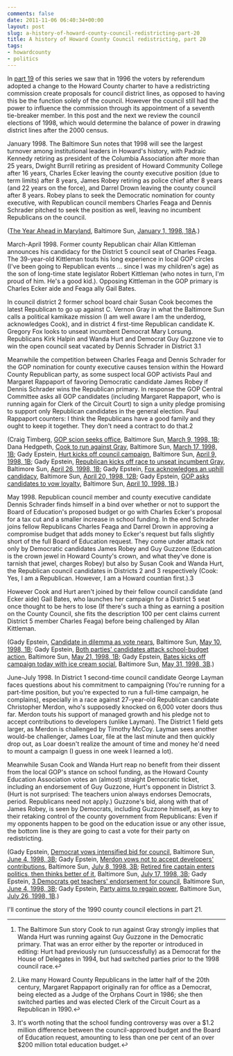 ```yaml
---
comments: false
date: 2011-11-06 06:40:34+00:00
layout: post
slug: a-history-of-howard-county-council-redistricting-part-20
title: A history of Howard County Council redistricting, part 20
tags:
- howardcounty
- politics
---
```


In [part 19](/2011/10/04/a-history-of-howard-county-council-redistricting-part-19/) of this series we saw that in 1996 the voters by referendum adopted a change to the Howard County charter to have a redistricting commission create proposals for council district lines, as opposed to having this be the function solely of the council. However the council still had the power to influence the commission through its appointment of a seventh tie-breaker member. In this post and the next we review the council elections of 1998, which would determine the balance of power in drawing district lines after the 2000 census.

January 1998. The Baltimore Sun notes that 1998 will see the largest turnover among institutional leaders in Howard's history, with Padraic Kennedy retiring as president of the Columbia Association after more than 25 years, Dwight Burrill retiring as president of Howard Community College after 16 years, Charles Ecker leaving the county executive position (due to term limits) after 8 years, James Robey retiring as police chief after 8 years (and 22 years on the force), and Darrel Drown leaving the county council after 8 years. Robey plans to seek the Democratic nomination for county executive, with Republican council members Charles Feaga and Dennis Schrader pitched to seek the position as well, leaving no incumbent Republicans on the council.

([The Year Ahead in Maryland](http://articles.baltimoresun.com/1998-01-01/news/1998001008_1_general-assembly-anne-arundel-key-issues), Baltimore Sun, [January 1, 1998, 18A](http://pqasb.pqarchiver.com/baltsun/access/25134527.html?FMT=ABS&FMTS=ABS:FT&type=current&date=Jan+1%2C+1998&author=&pub=The+Sun&desc=The+Year+Ahead+in+Maryland%3B+Outlook%3A+Elections%2C+growth+plans+are+among+issues+facing+state%2C+region.).)

March-April 1998. Former county Republican chair Allan Kittleman announces his candidacy for the District 5 council seat of Charles Feaga. The 39-year-old Kittleman touts his long experience in local GOP circles (I've been going to Republican events ... since I was my children's age) as the son of long-time state legislator Robert Kittleman (who notes in turn, I'm proud of him. He's a good kid.). Opposing Kittleman in the GOP primary is Charles Ecker aide and Feaga ally Gail Bates.

In council district 2 former school board chair Susan Cook becomes the latest Republican to go up against C. Vernon Gray in what the Baltimore Sun calls a political kamikaze mission (I am well aware I am the underdog, acknowledges Cook), and in district 4 first-time Republican candidate K. Gregory Fox looks to unseat incumbent Democrat Mary Lorsung. Republicans Kirk Halpin and Wanda Hurt and Democrat Guy Guzzone vie to win the open council seat vacated by Dennis Schrader in District 3.1

Meanwhile the competition between Charles Feaga and Dennis Schrader for the GOP nomination for county executive causes tension within the Howard County Republican party, as some suspect local GOP activists Paul and Margaret Rappaport of favoring Democratic candidate James Robey if Dennis Schrader wins the Republican primary. In response the GOP Central Committee asks all GOP candidates (including Margaret Rappaport, who is running again for Clerk of the Circuit Court) to sign a unity pledge promising to support only Republican candidates in the general election. Paul Rappaport counters: I think the Republicans have a good family and they ought to keep it together. They don't need a contract to do that.2

(Craig Timberg, [GOP scion seeks office](http://articles.baltimoresun.com/1998-03-09/news/1998068112_1_kittleman-howard-county-sauerbrey), Baltimore Sun, [March 9, 1998, 1B](http://pqasb.pqarchiver.com/baltsun/access/27082293.html?FMT=ABS&FMTS=ABS:FT&type=current&date=Mar+9%2C+1998&author=Craig+Timberg&pub=The+Sun&desc=GOP+scion+seeks+office%3B+Ex-party+chairman+Allan+Kittleman+runs+for+County+Council%3B+Seeks+to+succeed+Feaga%3B+Sauerbrey+introduces+him+at+announcement+of+his+candidacy); Dana Hedgpeth, [Cook to run against Gray](http://articles.baltimoresun.com/1998-03-17/news/1998076098_1_school-board-race-east-columbia-county-council), Baltimore Sun, [March 17, 1998, 1B](http://pqasb.pqarchiver.com/baltsun/access/27461494.html?FMT=ABS&FMTS=ABS:FT&type=current&date=Mar+17%2C+1998&author=Dana+Hedgpeth&pub=The+Sun&desc=Cook+to+run+against+Gray%3B+Republican+candidate+faces+%60uphill+battle%27+for+County+Council%3B+Quayle+appears+at+dinner); Gady Epstein, [Hurt kicks off council campaign](http://articles.baltimoresun.com/1998-04-09/news/1998099172_1_guzzone-hurt-county-council), Baltimore Sun, [April 9, 1998, 1B](http://pqasb.pqarchiver.com/baltsun/access/28548689.html?FMT=ABS&FMTS=ABS:FT&type=current&date=Apr+9%2C+1998&author=Gady+A.+Epstein&pub=The+Sun&desc=Hurt+kicks+off+council+campaign%3B+%60Swing%27+seat+race+expected+to+be+most+competitive); Gady Epstein, [Republican kicks off race to unseat incumbent Gray](http://articles.baltimoresun.com/1998-04-26/news/1998116113_1_vernon-gray-council-majority-school-board-chairwoman), Baltimore Sun, [April 26, 1998, 1B](http://pqasb.pqarchiver.com/baltsun/access/29126362.html?FMT=ABS&FMTS=ABS:FT&type=current&date=Apr+26%2C+1998&author=Gady+A.+Epstein&pub=The+Sun&desc=Republican+kicks+off+race+to+unseat+incumbent+Gray%3B+Cook+the+%60underdog%27+in+council+campaign); Gady Epstein, [Fox acknowledges an uphill candidacy](http://articles.baltimoresun.com/1998-04-20/news/1998110040_1_west-columbia-gregory-fox-columbia-democrat), Baltimore Sun, [April 20, 1998, 12B](http://pqasb.pqarchiver.com/baltsun/access/28831885.html?FMT=ABS&FMTS=ABS:FT&type=current&date=Apr+20%2C+1998&author=Gady+A.+Epstein&pub=The+Sun&desc=Fox+acknowledges+an+%60uphill%27+candidacy%3B+Howard+Co.+Republican+vies+for+spot+on+council+in+Democratic+district); Gady Epstein, [GOP asks candidates to vow loyalty](http://articles.baltimoresun.com/1998-04-10/news/1998100090_1_republican-candidates-republican-party-republican-central-committee), Baltimore Sun, [April 10, 1998, 1B](http://pqasb.pqarchiver.com/baltsun/access/28562021.html?FMT=ABS&FMTS=ABS:FT&type=current&date=Apr+10%2C+1998&author=Gady+A.+Epstein&pub=The+Sun&desc=GOP+asks+candidates+to+vow+loyalty%3B+Pledge+would+ensure+support+for+party+picks+in+general+election%3B+Republican+in-fighting%3B+Some+fear+activists+would+back+Democrat+if+Feaga+loses+primary).)

May 1998. Republican council member and county executive candidate Dennis Schrader finds himself in a bind over whether or not to support the Board of Education's proposed budget or go with Charles Ecker's proposal for a tax cut and a smaller increase in school funding. In the end Schrader joins fellow Republicans Charles Feaga and Darrel Drown in approving a compromise budget that adds money to Ecker's request but falls slightly short of the full Board of Education request. They come under attack not only by Democratic candidates James Robey and Guy Guzzone (Education is the crown jewel in Howard County's crown, and what they've done is tarnish that jewel, charges Robey) but also by Susan Cook and Wanda Hurt, the Republican council candidates in Districts 2 and 3 respectively (Cook: Yes, I am a Republican. However, I am a Howard countian first.).3

However Cook and Hurt aren't joined by their fellow council candidate (and Ecker aide) Gail Bates, who launches her campaign for a District 5 seat once thought to be hers to lose (If there's such a thing as earning a position on the County Council, she fits the description 100 per cent claims current District 5 member Charles Feaga) before being challenged by Allan Kittleman.

(Gady Epstein, [Candidate in dilemma as vote nears](http://articles.baltimoresun.com/1998-05-10/news/1998130183_1_schrader-ecker-county-executive), Baltimore Sun, [May 10, 1998, 1B](http://pqasb.pqarchiver.com/baltsun/access/29700933.html?FMT=ABS&FMTS=ABS:FT&type=current&date=May+10%2C+1998&author=Gady+A.+Epstein&pub=The+Sun&desc=Candidate+in+dilemma+as+vote+nears%3B+Schrader%27s+position+will+decide+dispute+on+school+spending%3B+%60A+lot+of+homework+to+do%27%3B+Councilman+runs+for+county+executive+with+factions+to+please); Gady Epstein, [Both parties' candidates attack school-budget action](http://articles.baltimoresun.com/1998-05-21/news/1998141144_1_democrat-and-republican-republican-candidates-republican-council), Baltimore Sun, [May 21, 1998, 1B](http://pqasb.pqarchiver.com/baltsun/access/58191959.html?FMT=ABS&FMTS=ABS:FT&type=current&date=May+21%2C+1998&author=Gady+A.+Epstein&pub=The+Sun&desc=Both+parties%27+candidates+attack+school-budget+action%3B+GOP+hopes+to+avoid+rift+over+education); Gady Epstein, [Bates kicks off campaign today with ice cream social](http://articles.baltimoresun.com/1998-05-31/news/1998151103_1_bates-kittleman-cream-social), Baltimore Sun, [May 31, 1998, 3B](http://pqasb.pqarchiver.com/baltsun/access/29943467.html?FMT=ABS&FMTS=ABS:FT&type=current&date=May+31%2C+1998&author=Gady+A.+Epstein&pub=The+Sun&desc=Bates+kicks+off+campaign+today+with+ice+cream+social%3B+Howard+council+candidate+stresses+quality+of+life).)

June-July 1998. In District 1 second-time council candidate George Layman faces questions about his commitment to campaigning (You're running for a part-time position, but you're expected to run a full-time campaign, he complains), especially in a race against 27-year-old Republican candidate Christopher Merdon, who's supposedly knocked on 6,000 voter doors thus far. Merdon touts his support of managed growth and his pledge not to accept contributions to developers (unlike Layman). The District 1 field gets larger, as Merdon is challenged by Timothy McCoy. Layman sees another would-be challenger, James Loar, file at the last minute and then quickly drop out, as Loar doesn't realize the amount of time and money he'd need to mount a campaign (I guess in one week I learned a lot).

Meanwhile Susan Cook and Wanda Hurt reap no benefit from their dissent from the local GOP's stance on school funding, as the Howard County Education Association votes an (almost) straight Democratic ticket, including an endorsement of Guy Guzzone, Hurt's opponent in District 3. (Hurt is not surprised: The teachers union always endorses Democrats, period. Republicans need not apply.) Guzzone's bid, along with that of James Robey, is seen by Democrats, including Guzzone himself, as key to their retaking control of the county government from Republicans: Even if my opponents happen to be good on the education issue or any other issue, the bottom line is they are going to cast a vote for their party on redistricting.

(Gady Epstein, [Democrat vows intensified bid for council](http://articles.baltimoresun.com/1998-06-04/news/1998155134_1_layman-ellicott-drown), Baltimore Sun, [June 4, 1998, 3B](http://pqasb.pqarchiver.com/baltsun/access/29989430.html?FMT=ABS&FMTS=ABS:FT&type=current&date=Jun+4%2C+1998&author=Gady+A.+Epstein&pub=The+Sun&desc=Democrat+vows+intensified+bid+for+council%3B+Layman+seeks+more+cash+from+builders+and+others+in+his+second+candidacy); Gady Epstein, [Merdon vows not to accept developers' contributions](http://articles.baltimoresun.com/1998-07-08/news/1998189135_1_layman-ellicott-developers), Baltimore Sun, [July 8, 1998, 3B](http://pqasb.pqarchiver.com/baltsun/access/31756957.html?FMT=ABS&FMTS=ABS:FT&type=current&date=Jul+8%2C+1998&author=Gady+A.+Epstein&pub=The+Sun&desc=Merdon+vows+not+to+accept+developers%27+contributions%3B+Council+candidate%27s+focus+is+managed+growth); [Retired fire captain enters politics, then thinks better of it](http://articles.baltimoresun.com/1998-07-17/news/1998198104_1_loar-retracting-race), Baltimore Sun, [July 17, 1998, 3B](http://pqasb.pqarchiver.com/baltsun/access/32088518.html?FMT=ABS&FMTS=ABS:FT&type=current&date=Jul+17%2C+1998&author=&pub=The+Sun&desc=Retired+fire+captain+enters+politics%2C+then+thinks+better+of+it%3B+Loar+pulls+out+of+race+for+council+--+twice); Gady Epstein, [3 Democrats get teachers' endorsement for council](http://articles.baltimoresun.com/1998-06-04/news/1998155133_1_guzzone-democratic-party-teachers), Baltimore Sun, [June 4, 1998, 3B](http://pqasb.pqarchiver.com/baltsun/access/29989410.html?FMT=ABS&FMTS=ABS:FT&type=current&date=Jun+4%2C+1998&author=Gady+A.+Epstein&pub=The+Sun&desc=3+Democrats+get+teachers%27+endorsement+for+council); Gady Epstein, [Party aims to regain power](http://articles.baltimoresun.com/1998-07-26/news/1998207118_1_democrats-win-democratic-party-county-executive), Baltimore Sun, [July 26, 1998, 1B](http://pqasb.pqarchiver.com/baltsun/access/32501244.html?FMT=ABS&FMTS=ABS:FT&type=current&date=Jul+26%2C+1998&author=Gady+A.+Epstein&pub=The+Sun&desc=Party+aims+to+regain+power%3B+Democrats+campaign+for+executive%27s+seat%2C+council+majority%3B+%60A+critical+election%27%3B+Two+sides+look+ahead+to+controlling+revision+of+districts+lines+in+%2700).)

I'll continue the story of the 1990 county council elections in part 21.



* * *



1. The Baltimore Sun story Cook to run against Gray strongly implies that Wanda Hurt was running against Guy Guzzone in the Democratic primary. That was an error either by the reporter or introduced in editing: Hurt had previously run (unsuccessfully) as a Democrat for the House of Delegates in 1994, but had switched parties prior to the 1998 council race.↩

2. Like many Howard County Republicans in the latter half of the 20th century, Margaret Rappaport originally ran for office as a Democrat, being elected as a Judge of the Orphans Court in 1986; she then switched parties and was elected Clerk of the Circuit Court as a Republican in 1990.↩

3. It's worth noting that the school funding controversy was over a $1.2 million difference between the council-approved budget and the Board of Education request, amounting to less than one per cent of an over $200 million total education budget.↩

